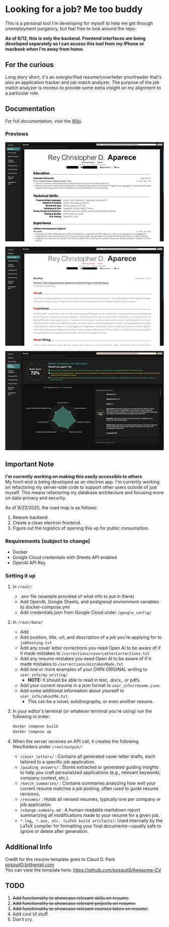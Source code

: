 
# Looking for a job? Me too buddy

This is a personal tool I'm developing for myself to help me get through unemployment purgatory, but feel free to look around the repo.

**As of 6/12, this is only the backend. Frontend interfaces are being developed separately so I can access this tool from my iPhone or macbook when I'm away from home.**

## For the curious

Long story short, it's an overglorified resume/coverletter proofreader that's also an application tracker and job match analyzer. The purpose of the job match analyzer is moreso to provide some extra insight on my alignment to a particular role.

## Documentation

For full documentation, visit the [Wiki](https://github.com/<your-username>/<your-repo>/wiki).

### Previews

![alt text](https://github.com/Apacher122/job_hunter/blob/main/previews/Screenshot%202025-09-16%20at%2018.23.16.png "Resume Sample")


![alt text](https://github.com/Apacher122/job_hunter/blob/main/previews/Screenshot%202025-09-16%20at%2018.24.08.png "Cover Letter Sample")


![alt text](https://github.com/Apacher122/job_hunter/blob/main/previews/Screenshot%202025-09-16%20at%2018.22.58.png "Match Score Sample")


## Important Note

**I'm currently working on making this easily accessible to others**  
My front-end is being developed as an electron app. 
I'm currently working on refactoring my server-side code to support other users outside of just myself. This means refactoring my database architecture and focusing more on data-privacy and security.

As of 9/23/2025, the road map is as follows:
1. Rework backend.
2. Create a clean electron frontend.
3. Figure out the logistics of opening this up for public consumption.

### **Requirements** (subject to change)

- Docker
- Google Cloud credentials with Sheets API enabled
- OpenAI API Key

### **Setting it up**

1. In `/root/`:
    - .env file (example provided of what info to put in there)
    - Add OpenAI, Google Sheets, and postgresql environment variables to docker-compose.yml
    - Add credentials.json from Google Cloud under `/google_config/`
2. In `/root/data/`
    - Add  
    - Add position, title, url, and description of a job you're applying for to `jobPosting.txt`
    - Add any cover letter corrections you need Open AI to be aware of if it made mistakes to `/corrections/coverLetterCorrections.txt`
    - Add any resume mistakes you need Open AI to be aware of if it made mistakes to `/corrections/mistakesMade.txt`
    - Add one or more examples of your OWN ORIGINAL writing to `user_info/my_writing/`
        - **NOTE:** It should be able to read in text, .docx,. or pdfs.
    - Add your current resume in a json format to `user_info/resume.json`.
    - Add some additional information about yourself to `user_info/aboutMe.txt`.
        - This can be a novel, autobiography, or even another resume.
3. In your editor's terminal (or whatever terminal you're using) run the following in order:

    ```bash
    docker compose build
    docker compose up
    ```

4. When the server receives an API call, it creates the following files/folders under `/root/output/`:
    - `/cover_letters/` : Contains all generated cover letter drafts, each tailored to a specific job application.
    - `/guiding_answers/` : Stores extracted or generated guiding insights to help you craft personalized applications (e.g., relevant keywords, company context, etc.).
    - `/match_summaries/` : Contains summaries analyzing how well your current resume matches a job posting, often used to guide resume revisions.
    - `/resumes/` : Holds all revised resumes, typically one per company or job application.
    - `/change-summary.md` : A human-readable markdown report summarizing all modifications made to your resume for a given job.
    - `*.log, *.aux, etc. (LaTeX build artifacts)`: Used internally by the LaTeX compiler for formatting your final documents—usually safe to ignore or delete after generation.

## Additional Info

Credit for the resume template goes to Claud D. Park <posquit0.bj@gmail.com>  
You can view the template here: <https://github.com/posquit0/Awesome-CV>

## TODO

1. ~~Add functionality to showcase relevant skills on resume.~~
2. ~~Add functionality to showcase relevant projects on resume.~~
3. ~~Add functionality to showcase relevant courses taken on resume.~~
4. Add cool UI stuff.
5. Don't cry.
